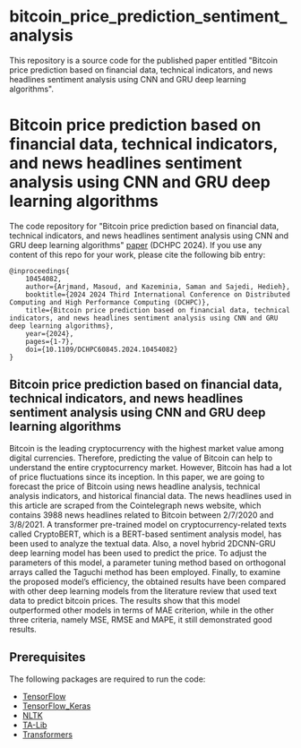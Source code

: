 # bitcoin_price_prediction_sentiment_analysis
This repository is a source code for the published paper entitled "Bitcoin price prediction based on financial data, technical indicators, and news headlines sentiment analysis using CNN and GRU deep learning algorithms".

# Bitcoin price prediction based on financial data, technical indicators, and news headlines sentiment analysis using CNN and GRU deep learning algorithms

The code repository for "Bitcoin price prediction based on financial data, technical indicators, and news headlines sentiment analysis using CNN and GRU deep learning algorithms" [paper](https://ieeexplore.ieee.org/abstract/document/10454082/) (DCHPC 2024). If you use any content of this repo for your work, please cite the following bib entry:
  
    @inproceedings{
        10454082,
        author={Arjmand, Masoud, and Kazeminia, Saman and Sajedi, Hedieh},
        booktitle={2024 2024 Third International Conference on Distributed Computing and High Performance Computing (DCHPC)}, 
        title={Bitcoin price prediction based on financial data, technical indicators, and news headlines sentiment analysis using CNN and GRU deep learning algorithms}, 
        year={2024},
        pages={1-7},
        doi={10.1109/DCHPC60845.2024.10454082}
    }


## Bitcoin price prediction based on financial data, technical indicators, and news headlines sentiment analysis using CNN and GRU deep learning algorithms

Bitcoin is the leading cryptocurrency with the highest market value among digital currencies. Therefore, predicting the value of Bitcoin can help to understand the entire cryptocurrency market. However, Bitcoin has had a lot of price fluctuations since its inception. In this paper, we are going to forecast the price of Bitcoin using news headline analysis, technical analysis indicators, and historical financial data. The news headlines used in this article are scraped from the Cointelegraph news website, which contains 3988 news headlines related to Bitcoin between 2/7/2020 and 3/8/2021. A transformer pre-trained model on cryptocurrency-related texts called CryptoBERT, which is a BERT-based sentiment analysis model, has been used to analyze the textual data. Also, a novel hybrid 2DCNN-GRU deep learning model has been used to predict the price. To adjust the parameters of this model, a parameter tuning method based on orthogonal arrays called the Taguchi method has been employed. Finally, to examine the proposed model’s efficiency, the obtained results have been compared with other deep learning models from the literature review that used text data to predict bitcoin prices. The results show that this model outperformed other models in terms of MAE criterion, while in the other three criteria, namely MSE, RMSE and MAPE, it still demonstrated good results.

## Prerequisites

The following packages are required to run the code:

- [TensorFlow](https://www.tensorflow.org/resources/libraries-extensions)
- [TensorFlow_Keras](https://www.tensorflow.org/guide/keras)
- [NLTK](https://www.nltk.org/)
- [TA-Lib](https://ta-lib.org/)
- [Transformers](https://huggingface.co/docs/transformers/en/index)
